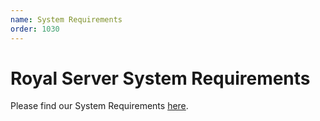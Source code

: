 ```yaml
---
name: System Requirements
order: 1030
---
```


# Royal Server System Requirements

Please find our System Requirements [here](https://www.royalapps.com/go/kb-server-main-systemrequirements).
